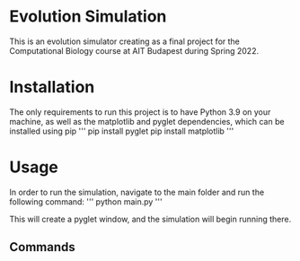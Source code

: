 # Evolution Simulation
This is an evolution simulator creating as a final project for the Computational Biology course at AIT Budapest during Spring 2022.
# Installation
The only requirements to run this project is to have Python 3.9 on your machine, as well as the matplotlib and pyglet dependencies, which can be installed using pip
'''
pip install pyglet
pip install matplotlib
'''
# Usage
In order to run the simulation, navigate to the main folder and run the following command:
'''
python main.py
'''

This will create a pyglet window, and the simulation will begin running there.

## Commands
